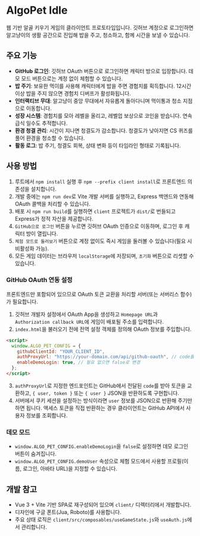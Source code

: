 # AlgoPet Idle

웹 기반 알골 키우기 게임의 클라이언트 프로토타입입니다. 깃허브 계정으로 로그인하면 알고냥이의 생활 공간으로 진입해 밥을 주고, 청소하고, 함께 시간을 보낼 수 있습니다.

## 주요 기능

- **GitHub 로그인**: 깃허브 OAuth 버튼으로 로그인하면 캐릭터 방으로 입장합니다. 데모 모드 버튼으로는 계정 없이 체험할 수 있습니다.
- **밥 주기**: 보유한 먹이를 사용해 캐릭터에게 밥을 주면 경험치를 획득합니다. 12시간 이상 밥을 주지 않으면 경험치 디버프가 활성화됩니다.
- **인터랙티브 무대**: 알고냥이 중앙 무대에서 자유롭게 돌아다니며 먹이통과 청소 지점으로 이동합니다.
- **성장 시스템**: 경험치를 모아 레벨을 올리고, 레벨업 보상으로 코인을 받습니다. 연속 급식 일수도 추적합니다.
- **환경 청결 관리**: 시간이 지나면 청결도가 감소합니다. 청결도가 낮아지면 CS 퀴즈를 풀어 환경을 청소할 수 있습니다.
- **활동 로그**: 밥 주기, 청결도 회복, 상태 변화 등이 타임라인 형태로 기록됩니다.

## 사용 방법

1. 루트에서 `npm install` 실행 후 `npm --prefix client install`로 프론트엔드 의존성을 설치합니다.
2. 개발 중에는 `npm run dev`로 Vite 개발 서버를 실행하고, Express 백엔드와 연동해 OAuth 콜백을 처리할 수 있습니다.
3. 배포 시 `npm run build`를 실행하면 `client` 프로젝트가 `dist/`로 번들되고 Express가 정적 자산을 제공합니다.
4. `GitHub으로 로그인` 버튼을 누르면 깃허브 OAuth 인증으로 이동하며, 로그인 후 캐릭터 방이 열립니다.
5. `체험 모드로 둘러보기` 버튼으로 계정 없이도 즉시 게임을 둘러볼 수 있습니다(필요 시 비활성화 가능).
6. 모든 게임 데이터는 브라우저 `localStorage`에 저장되며, `초기화` 버튼으로 리셋할 수 있습니다.

### GitHub OAuth 연동 설정

프론트엔드만 포함되어 있으므로 OAuth 토큰 교환을 처리할 서버(또는 서버리스 함수)가 필요합니다.

1. 깃허브 개발자 설정에서 OAuth App을 생성하고 `Homepage URL`과 `Authorization callback URL`에 게임이 배포될 주소를 입력합니다.
2. `index.html`을 불러오기 전에 전역 설정 객체를 정의해 OAuth 정보를 주입합니다.

```html
<script>
  window.ALGO_PET_CONFIG = {
    githubClientId: "YOUR_CLIENT_ID",
    authProxyUrl: "https://your-domain.com/api/github-oauth", // code를 access token이나 세션으로 교환해주는 엔드포인트
    enableDemoLogin: true, // 필요 없으면 false로 변경
  };
</script>
```

3. `authProxyUrl`로 지정한 엔드포인트는 GitHub에서 전달된 `code`를 받아 토큰을 교환하고, `{ user, token }` 또는 `{ user }` JSON을 반환하도록 구현합니다.
4. 서버에서 쿠키 세션을 설정하는 방식이라면 `user` 정보를 JSON으로 반환해 주기만 하면 됩니다. 액세스 토큰을 직접 반환하는 경우 클라이언트는 GitHub API에서 사용자 정보를 조회합니다.

### 데모 모드

- `window.ALGO_PET_CONFIG.enableDemoLogin`을 `false`로 설정하면 데모 로그인 버튼이 숨겨집니다.
- `window.ALGO_PET_CONFIG.demoUser` 속성으로 체험 모드에서 사용할 프로필(이름, 로그인, 아바타 URL)을 지정할 수 있습니다.

## 개발 참고

- Vue 3 + Vite 기반 SPA로 재구성되어 있으며 `client/` 디렉터리에서 개발합니다.
- 디자인에 구글 폰트(Jua, Roboto)를 사용합니다.
- 주요 상태 로직은 `client/src/composables/useGameState.js`와 `useAuth.js`에서 관리합니다.
